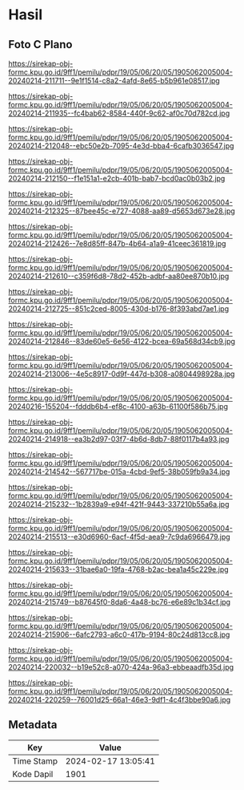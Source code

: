 # Hasil

## Foto C Plano

https://sirekap-obj-formc.kpu.go.id/9ff1/pemilu/pdpr/19/05/06/20/05/1905062005004-20240214-211711--9e1f1514-c8a2-4afd-8e65-b5b961e08517.jpg

https://sirekap-obj-formc.kpu.go.id/9ff1/pemilu/pdpr/19/05/06/20/05/1905062005004-20240214-211935--fc4bab62-8584-440f-9c62-af0c70d782cd.jpg

https://sirekap-obj-formc.kpu.go.id/9ff1/pemilu/pdpr/19/05/06/20/05/1905062005004-20240214-212048--ebc50e2b-7095-4e3d-bba4-6cafb3036547.jpg

https://sirekap-obj-formc.kpu.go.id/9ff1/pemilu/pdpr/19/05/06/20/05/1905062005004-20240214-212150--f1e151a1-e2cb-401b-bab7-bcd0ac0b03b2.jpg

https://sirekap-obj-formc.kpu.go.id/9ff1/pemilu/pdpr/19/05/06/20/05/1905062005004-20240214-212325--87bee45c-e727-4088-aa89-d5653d673e28.jpg

https://sirekap-obj-formc.kpu.go.id/9ff1/pemilu/pdpr/19/05/06/20/05/1905062005004-20240214-212426--7e8d85ff-847b-4b64-a1a9-41ceec361819.jpg

https://sirekap-obj-formc.kpu.go.id/9ff1/pemilu/pdpr/19/05/06/20/05/1905062005004-20240214-212610--c359f6d8-78d2-452b-adbf-aa80ee870b10.jpg

https://sirekap-obj-formc.kpu.go.id/9ff1/pemilu/pdpr/19/05/06/20/05/1905062005004-20240214-212725--851c2ced-8005-430d-b176-8f393abd7ae1.jpg

https://sirekap-obj-formc.kpu.go.id/9ff1/pemilu/pdpr/19/05/06/20/05/1905062005004-20240214-212846--83de60e5-6e56-4122-bcea-69a568d34cb9.jpg

https://sirekap-obj-formc.kpu.go.id/9ff1/pemilu/pdpr/19/05/06/20/05/1905062005004-20240214-213006--4e5c8917-0d9f-447d-b308-a0804498928a.jpg

https://sirekap-obj-formc.kpu.go.id/9ff1/pemilu/pdpr/19/05/06/20/05/1905062005004-20240216-155204--fdddb6b4-ef8c-4100-a63b-61100f586b75.jpg

https://sirekap-obj-formc.kpu.go.id/9ff1/pemilu/pdpr/19/05/06/20/05/1905062005004-20240214-214918--ea3b2d97-03f7-4b6d-8db7-88f0117b4a93.jpg

https://sirekap-obj-formc.kpu.go.id/9ff1/pemilu/pdpr/19/05/06/20/05/1905062005004-20240214-214542--567717be-015a-4cbd-9ef5-38b059fb9a34.jpg

https://sirekap-obj-formc.kpu.go.id/9ff1/pemilu/pdpr/19/05/06/20/05/1905062005004-20240214-215232--1b2839a9-e94f-421f-9443-337210b55a6a.jpg

https://sirekap-obj-formc.kpu.go.id/9ff1/pemilu/pdpr/19/05/06/20/05/1905062005004-20240214-215513--e30d6960-6acf-4f5d-aea9-7c9da6966479.jpg

https://sirekap-obj-formc.kpu.go.id/9ff1/pemilu/pdpr/19/05/06/20/05/1905062005004-20240214-215633--31bae6a0-19fa-4768-b2ac-bea1a45c229e.jpg

https://sirekap-obj-formc.kpu.go.id/9ff1/pemilu/pdpr/19/05/06/20/05/1905062005004-20240214-215749--b87645f0-8da6-4a48-bc76-e6e89c1b34cf.jpg

https://sirekap-obj-formc.kpu.go.id/9ff1/pemilu/pdpr/19/05/06/20/05/1905062005004-20240214-215906--6afc2793-a6c0-417b-9194-80c24d813cc8.jpg

https://sirekap-obj-formc.kpu.go.id/9ff1/pemilu/pdpr/19/05/06/20/05/1905062005004-20240214-220032--b19e52c8-a070-424a-96a3-ebbeaadfb35d.jpg

https://sirekap-obj-formc.kpu.go.id/9ff1/pemilu/pdpr/19/05/06/20/05/1905062005004-20240214-220259--76001d25-66a1-46e3-9df1-4c4f3bbe90a6.jpg


## Metadata

| Key        | Value               |
| ---------- | ------------------- |
| Time Stamp | 2024-02-17 13:05:41 |
| Kode Dapil | 1901                |




